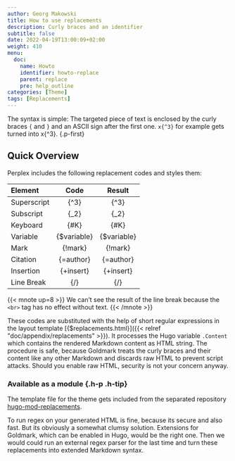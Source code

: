 ```yaml
---
author: Georg Makowski
title: How to use replacements
description: Curly braces and an identifier
subtitle: false
date: 2022-04-19T13:00:09+02:00
weight: 410
menu:
  doc:
    name: Howto
    identifier: howto-replace
    parent: replace
    pre: help_outline
categories: [Theme]
tags: [Replacements]
---
```


The syntax is simple: The targeted piece of text is enclosed by the curly braces `{` and `}` and an ASCII sign after the first one. `x{‍^3}` for example gets turned into x{^3}.
{.p-first} <!--more-->

## Quick Overview

Perplex includes the following replacement codes and styles them:

| Element     |     Code     |   Result    |
|:------------|:------------:|:-----------:|
| Superscript |    {‍^3}     |    {^3}     |
| Subscript   |    {‍_2}     |    {_2}     |
| Keyboard    |    {‍#K}     |    {#K}     |
| Variable    | {‍$variable} | {$variable} |
| Mark        |   {‍!mark}   |   {!mark}   |
| Citation    |  {‍=author}  |  {=author}  |
| Insertion   |  {‍+insert}  |  {+insert}  |
| Line Break  |     {‍/}     |     {/}     |

{{< mnote up=8 >}}
We can’t see the result of the line break because the `<br>` tag has no effect without text.
{{< /mnote >}}

These codes are substituted with the help of short regular expressions in the layout template [{$replacements.html}]({{< relref "doc/appendix/replacements" >}}). It processes the Hugo variable `.Content` which contains the rendered Markdown content as HTML string. The procedure is safe, because Goldmark treats the curly braces and their content like any other Markdown and discards raw HTML to prevent script attacks. Should you enable raw HTML, security is not your concern anyway.

### Available as a module {.h-p .h-tip}
The template file for the theme gets included from the separated repository [hugo-mod-replacements](https://github.com/bowman2001/hugo-mod-replacements).

To run regex on your generated HTML is fine, because its secure and also fast. But its obviously a somewhat clumsy solution. Extensions for Goldmark, which can be enabled in Hugo, would be the right one. Then we would could run an external regex parser for the last time and turn these replacements into extended Markdown syntax.
